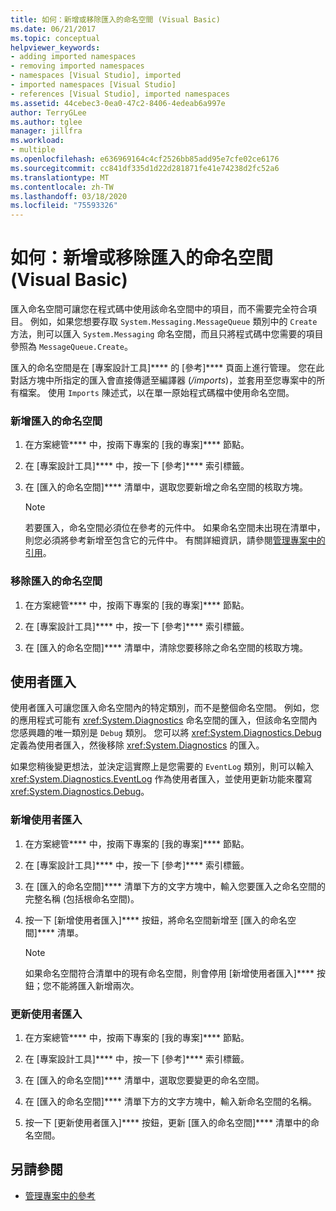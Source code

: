 ```yaml
---
title: 如何：新增或移除匯入的命名空間 (Visual Basic)
ms.date: 06/21/2017
ms.topic: conceptual
helpviewer_keywords:
- adding imported namespaces
- removing imported namespaces
- namespaces [Visual Studio], imported
- imported namespaces [Visual Studio]
- references [Visual Studio], imported namespaces
ms.assetid: 44cebec3-0ea0-47c2-8406-4edeab6a997e
author: TerryGLee
ms.author: tglee
manager: jillfra
ms.workload:
- multiple
ms.openlocfilehash: e636969164c4cf2526bb85add95e7cfe02ce6176
ms.sourcegitcommit: cc841df335d1d22d281871fe41e74238d2fc52a6
ms.translationtype: MT
ms.contentlocale: zh-TW
ms.lasthandoff: 03/18/2020
ms.locfileid: "75593326"
---
```

# <a name="how-to-add-or-remove-imported-namespaces-visual-basic"></a>如何：新增或移除匯入的命名空間 (Visual Basic)

匯入命名空間可讓您在程式碼中使用該命名空間中的項目，而不需要完全符合項目。 例如，如果您想要存取 `System.Messaging.MessageQueue` 類別中的 `Create` 方法，則可以匯入 `System.Messaging` 命名空間，而且只將程式碼中您需要的項目參照為 `MessageQueue.Create`。

匯入的命名空間是在 [專案設計工具]**** 的 [參考]**** 頁面上進行管理。 您在此對話方塊中所指定的匯入會直接傳遞至編譯器 (*/imports*)，並套用至您專案中的所有檔案。 使用 `Imports` 陳述式，以在單一原始程式碼檔中使用命名空間。

### <a name="to-add-an-imported-namespace"></a>新增匯入的命名空間

1. 在方案總管**** 中，按兩下專案的 [我的專案]**** 節點。

2. 在 [專案設計工具]**** 中，按一下 [參考]**** 索引標籤。

3. 在 [匯入的命名空間]**** 清單中，選取您要新增之命名空間的核取方塊。

    > [!NOTE]
    > 若要匯入，命名空間必須位在參考的元件中。 如果命名空間未出現在清單中，則您必須將參考新增至包含它的元件中。 有關詳細資訊，請參閱[管理專案中的引用](managing-references-in-a-project.md)。

### <a name="to-remove-an-imported-namespace"></a>移除匯入的命名空間

1. 在方案總管**** 中，按兩下專案的 [我的專案]**** 節點。

2. 在 [專案設計工具]**** 中，按一下 [參考]**** 索引標籤。

3. 在 [匯入的命名空間]**** 清單中，清除您要移除之命名空間的核取方塊。

## <a name="user-imports"></a>使用者匯入
使用者匯入可讓您匯入命名空間內的特定類別，而不是整個命名空間。 例如，您的應用程式可能有 <xref:System.Diagnostics> 命名空間的匯入，但該命名空間內您感興趣的唯一類別是 `Debug` 類別。 您可以將 <xref:System.Diagnostics.Debug> 定義為使用者匯入，然後移除 <xref:System.Diagnostics> 的匯入。

如果您稍後變更想法，並決定這實際上是您需要的 `EventLog` 類別，則可以輸入 <xref:System.Diagnostics.EventLog> 作為使用者匯入，並使用更新功能來覆寫 <xref:System.Diagnostics.Debug>。

### <a name="to-add-a-user-import"></a>新增使用者匯入

1. 在方案總管**** 中，按兩下專案的 [我的專案]**** 節點。

2. 在 [專案設計工具]**** 中，按一下 [參考]**** 索引標籤。

3. 在 [匯入的命名空間]**** 清單下方的文字方塊中，輸入您要匯入之命名空間的完整名稱 (包括根命名空間)。

4. 按一下 [新增使用者匯入]**** 按鈕，將命名空間新增至 [匯入的命名空間]**** 清單。

    > [!NOTE]
    > 如果命名空間符合清單中的現有命名空間，則會停用 [新增使用者匯入]**** 按鈕；您不能將匯入新增兩次。

### <a name="to-update-a-user-import"></a>更新使用者匯入

1. 在方案總管**** 中，按兩下專案的 [我的專案]**** 節點。

2. 在 [專案設計工具]**** 中，按一下 [參考]**** 索引標籤。

3. 在 [匯入的命名空間]**** 清單中，選取您要變更的命名空間。

4. 在 [匯入的命名空間]**** 清單下方的文字方塊中，輸入新命名空間的名稱。

5. 按一下 [更新使用者匯入]**** 按鈕，更新 [匯入的命名空間]**** 清單中的命名空間。

## <a name="see-also"></a>另請參閱

- [管理專案中的參考](../ide/managing-references-in-a-project.md)
